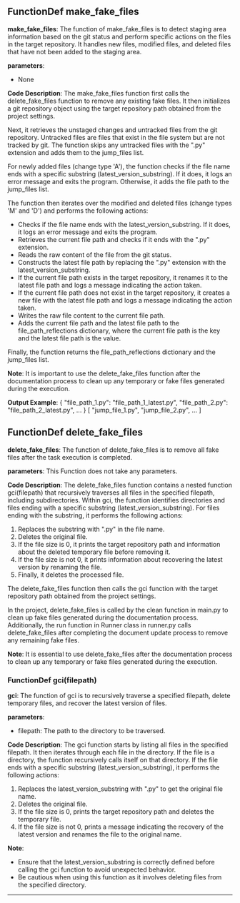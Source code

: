 ## FunctionDef make_fake_files
**make_fake_files**: The function of make_fake_files is to detect staging area information based on the git status and perform specific actions on the files in the target repository. It handles new files, modified files, and deleted files that have not been added to the staging area.

**parameters**:
- None

**Code Description**:
The make_fake_files function first calls the delete_fake_files function to remove any existing fake files. It then initializes a git repository object using the target repository path obtained from the project settings.

Next, it retrieves the unstaged changes and untracked files from the git repository. Untracked files are files that exist in the file system but are not tracked by git. The function skips any untracked files with the ".py" extension and adds them to the jump_files list.

For newly added files (change type 'A'), the function checks if the file name ends with a specific substring (latest_version_substring). If it does, it logs an error message and exits the program. Otherwise, it adds the file path to the jump_files list.

The function then iterates over the modified and deleted files (change types 'M' and 'D') and performs the following actions:
- Checks if the file name ends with the latest_version_substring. If it does, it logs an error message and exits the program.
- Retrieves the current file path and checks if it ends with the ".py" extension.
- Reads the raw content of the file from the git status.
- Constructs the latest file path by replacing the ".py" extension with the latest_version_substring.
- If the current file path exists in the target repository, it renames it to the latest file path and logs a message indicating the action taken.
- If the current file path does not exist in the target repository, it creates a new file with the latest file path and logs a message indicating the action taken.
- Writes the raw file content to the current file path.
- Adds the current file path and the latest file path to the file_path_reflections dictionary, where the current file path is the key and the latest file path is the value.

Finally, the function returns the file_path_reflections dictionary and the jump_files list.

**Note**: It is important to use the delete_fake_files function after the documentation process to clean up any temporary or fake files generated during the execution.

**Output Example**:
{
    "file_path_1.py": "file_path_1_latest.py",
    "file_path_2.py": "file_path_2_latest.py",
    ...
}
[
    "jump_file_1.py",
    "jump_file_2.py",
    ...
]
## FunctionDef delete_fake_files
**delete_fake_files**: The function of delete_fake_files is to remove all fake files after the task execution is completed.

**parameters**: This Function does not take any parameters.

**Code Description**: The delete_fake_files function contains a nested function gci(filepath) that recursively traverses all files in the specified filepath, including subdirectories. Within gci, the function identifies directories and files ending with a specific substring (latest_version_substring). For files ending with the substring, it performs the following actions:
1. Replaces the substring with ".py" in the file name.
2. Deletes the original file.
3. If the file size is 0, it prints the target repository path and information about the deleted temporary file before removing it.
4. If the file size is not 0, it prints information about recovering the latest version by renaming the file.
5. Finally, it deletes the processed file.

The delete_fake_files function then calls the gci function with the target repository path obtained from the project settings.

In the project, delete_fake_files is called by the clean function in main.py to clean up fake files generated during the documentation process. Additionally, the run function in Runner class in runner.py calls delete_fake_files after completing the document update process to remove any remaining fake files.

**Note**: It is essential to use delete_fake_files after the documentation process to clean up any temporary or fake files generated during the execution.
### FunctionDef gci(filepath)
**gci**: The function of gci is to recursively traverse a specified filepath, delete temporary files, and recover the latest version of files.

**parameters**:
- filepath: The path to the directory to be traversed.

**Code Description**:
The gci function starts by listing all files in the specified filepath. It then iterates through each file in the directory. If the file is a directory, the function recursively calls itself on that directory. If the file ends with a specific substring (latest_version_substring), it performs the following actions:
1. Replaces the latest_version_substring with ".py" to get the original file name.
2. Deletes the original file.
3. If the file size is 0, prints the target repository path and deletes the temporary file.
4. If the file size is not 0, prints a message indicating the recovery of the latest version and renames the file to the original name.

**Note**:
- Ensure that the latest_version_substring is correctly defined before calling the gci function to avoid unexpected behavior.
- Be cautious when using this function as it involves deleting files from the specified directory.
***
